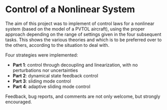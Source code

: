 # Control of a Nonlinear System
The aim of this project was to implement of control laws for a nonlinear system (based on the model of a PVTOL aircraft), using the proper approach depending on the range of settings given in the four subsequent tasks. This shows the various theories and which is to be preferred over to the others, according to the situation to deal with.

Four strategies were implemented:

- **Part 1**: control through decoupling and linearization, with no perturbations nor uncertainties
- **Part 2**: dynamical state feedback control
- **Part 3**: sliding mode control
- **Part 4**: adaptive sliding mode control

Feedback, bug reports, and comments are not only welcome, but strongly encouraged.
